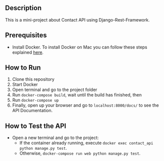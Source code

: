 ## Description ##
This is a mini-project about Contact API using Django-Rest-Framework.

## Prerequisites ##
- Install Docker. To install Docker on Mac you can follow these steps explained [here](https://docs.docker.com/docker-for-mac/install/).

## How to Run ##
1. Clone this repository 
2. Start Docker
3. Open terminal and go to the project folder
4. Run `docker-compose build`, wait until the build has finished, then
5. Run `docker-compose up`
6. Finally, open up your browser and go to `localhost:8000/docs/` to see the API Documentation.

## How to Test the API ##
- Open a new terminal and go to the project:
  - If the container already running, execute `docker exec contact_api python manage.py test`.
  - Otherwise, `docker-compose run web python manage.py test`.